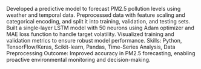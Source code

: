 Developed a predictive model to forecast PM2.5 pollution levels using weather and temporal data.
Preprocessed data with feature scaling and categorical encoding, and split it into training, validation, and testing sets.
Built a single-layer LSTM model with 50 neurons using Adam optimizer and MAE loss function to handle target volatility.
Visualized training and validation metrics to ensure robust model performance.
Skills: Python, TensorFlow/Keras, Scikit-learn, Pandas, Time-Series Analysis, Data Preprocessing
Outcome: Improved accuracy in PM2.5 forecasting, enabling proactive environmental monitoring and decision-making.

